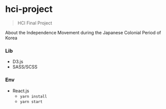 # hci-project
> HCI Final Project

About the Independence Movement during the Japanese Colonial Period of Korea



### Lib

- D3.js
- SASS/SCSS

### Env

- React.js
  - `yarn install`
  - `yarn start`

